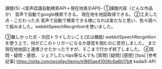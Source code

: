 課題{5} -{音声認識自動検索API＋現在地表示API}-
①課題内容（どんな作品か）
音声で自動でgoogle検索できる。
現在地を地図取得できる。
②工夫した点・こだわった点
音声で自動で検索できる様になれば楽だなと思い、色々調べて組みました。webkitSpeechRecgnitionを使いました。

③難しかった点・次回トライしたいこと(又は機能)
webkitSpeechRecgnitionを使う上で、何がどこのトリガーになるか感覚を掴むのに苦労しました。
また現在地地図と連携させたかったですが、そこまで行かず終了しました。
④質問・疑問・感想、
シェアしたいtips等なんでも
 [質問]
 [疑問]
 [感想]
 [tips]
 [参考記事]
https://qiita.com/progfay/items/e1865ae41006c6a6b17b# kadai5-API
